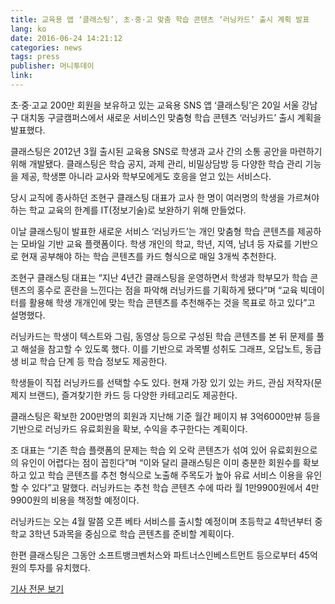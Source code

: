 ```yaml
---
title: 교육용 앱 ‘클래스팅’, 초·중·고 맞춤 학습 콘텐츠 ‘러닝카드’ 출시 계획 발표
lang: ko
date: 2016-06-24 14:21:12
categories: news
tags: press
publisher: 머니투데이
link:
---
```

초·중·고교 200만 회원을 보유하고 있는 교육용 SNS 앱 ‘클래스팅’은 20일 서울 강남구 대치동 구글캠퍼스에서 새로운 서비스인 맞춤형 학습 콘텐츠 ‘러닝카드’ 출시 계획을 발표했다.
<!-- more -->

클래스팅은 2012년 3월 출시된 교육용 SNS로 학생과 교사 간의 소통 공안을 마련하기 위해 개발됐다. 클래스팅은 학습 공지, 과제 관리, 비밀상담방 등 다양한 학습 관리 기능을 제공, 학생뿐 아니라 교사와 학부모에게도 호응을 얻고 있는 서비스다.

당시 교직에 종사하던 조현구 클래스팅 대표가 교사 한 명이 여러명의 학생을 가르쳐야 하는 학교 교육의 한계를 IT(정보기술)로 보완하기 위해 만들었다.

이날 클래스팅이 발표한 새로운 서비스 ‘러닝카드’는 개인 맞춤형 학습 콘텐츠를 제공하는 모바일 기반 교육 플랫폼이다. 학생 개인의 학교, 학년, 지역, 남녀 등 자료를 기반으로 현재 공부해야 하는 학습 콘텐츠를 카드 형식으로 매일 3개씩 추천한다.

조현구 클래스팅 대표는 “지난 4년간 클래스팅을 운영하면서 학생과 학부모가 학습 콘텐츠의 홍수로 혼란을 느낀다는 점을 파악해 러닝카드를 기획하게 됐다”며 “교육 빅데이터를 활용해 학생 개개인에 맞는 학습 콘텐츠를 추천해주는 것을 목표로 하고 있다”고 설명했다.

러닝카드는 학생이 텍스트와 그림, 동영상 등으로 구성된 학습 콘텐츠를 본 뒤 문제를 풀고 해설을 참고할 수 있도록 했다. 이를 기반으로 과목별 성취도 그래프, 오답노트, 동급생 비교 학습 단계 등 학습 정보도 제공한다.

학생들이 직접 러닝카드를 선택할 수도 있다. 현재 가장 있기 있는 카드, 관심 저작자(문제지 브랜드), 즐겨찾기한 카드 등 다양한 카테고리도 제공한다.

클래스팅은 확보한 200만명의 회원과 지난해 기준 월간 페이지 뷰 3억6000만뷰 등을 기반으로 러닝카드 유료회원을 확보, 수익을 추구한다는 계획이다.

조 대표는 “기존 학습 플랫폼의 문제는 학습 외 오락 콘텐츠가 섞여 있어 유료회원으로의 유인이 어렵다는 점이 꼽힌다”며 “이와 달리 클래스팅은 이미 충분한 회원수를 확보하고 있고 학습 콘텐츠를 추천 형식으로 노출해 주목도가 높아 유료 서비스 이용을 유인할 수 있다”고 말했다. 러닝카드는 추천 학습 콘텐츠 수에 따라 월 1만9900원에서 4만9900원의 비용을 책정할 예정이다.

러닝카드는 오는 4월 말쯤 오픈 베타 서비스를 출시할 예정이며 초등학교 4학년부터 중학교 3학년 5과목을 중심으로 학습 콘텐츠를 준비할 계획이다.

한편 클래스팅은 그동안 소프트뱅크벤처스와 파트너스인베스트먼트 등으로부터 45억원의 투자를 유치했다.

[기사 전문 보기](http://news.mt.co.kr/mtview.php?no=2016012014293727523&outlink=1&ref=http%3A%2F%2Fcompany.classting.com%2Fko%2F%25eb%25a8%25b8%25eb%258b%2588%25ed%2588%25ac%25eb%258d%25b0%25ec%259d%25b4-%25ea%25b5%2590%25ec%259c%25a1%25ec%259a%25a9-%25ec%2595%25b1-%25ed%2581%25b4%25eb%259e%2598%25ec%258a%25a4%25ed%258c%2585-%25ec%25b4%2588%25c2%25b7%25ec%25a4%2591%25c2%25b7%25ea%25b3%25a0-%25eb%25a7%259e%25ec%25b6%25a4-%25ed%2595%2599%2F)
